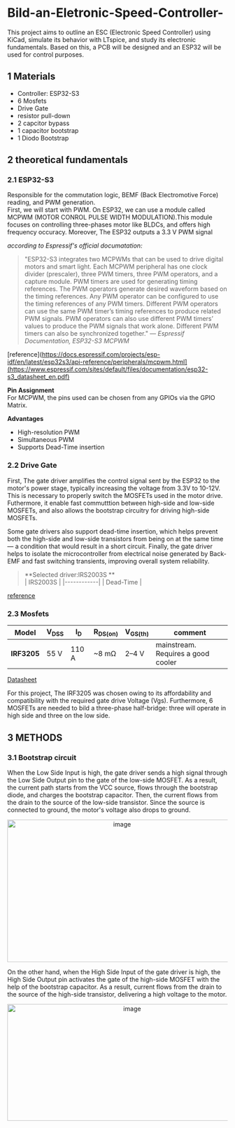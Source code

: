 # Bild-an-Eletronic-Speed-Controller-
This project aims to outline an ESC (Electronic Speed Controller) using KiCad, simulate its behavior with LTspice, and study its electronic fundamentals. Based on this, a PCB will be designed and an ESP32 will be used for control purposes.

## 1 Materials
- Controller: ESP32-S3
- 6 Mosfets 
- Drive Gate
- resistor pull-down 
- 2 capcitor bypass
- 1 capacitor bootstrap 
- 1 Diodo Bootstrap

## 2 theoretical fundamentals
### 2.1 ESP32-S3
Responsible for the commutation logic, BEMF (Back Electromotive Force) reading, and PWM generation.<br>
First, we will start with PWM. On ESP32, we can use a module called MCPWM (MOTOR CONROL PULSE WIDTH MODULATION).This module focuses on controlling three-phases motor like BLDCs, and offers high frequency occuracy.
Moreover, The ESP32 outputs a 3.3 V PWM signal 

*according to Espressif's official documatation:* 

> "ESP32-S3 integrates two MCPWMs that can be used to drive digital motors and smart light. Each MCPWM
peripheral has one clock divider (prescaler), three PWM timers, three PWM operators, and a capture module.
PWM timers are used for generating timing references. The PWM operators generate desired waveform based
on the timing references. Any PWM operator can be configured to use the timing references of any PWM
timers. Different PWM operators can use the same PWM timer’s timing references to produce related PWM
signals. PWM operators can also use different PWM timers’ values to produce the PWM signals that work
alone. Different PWM timers can also be synchronized together."
> — *Espressif Documentation, ESP32-S3 MCPWM*

[reference](https://docs.espressif.com/projects/esp-idf/en/latest/esp32s3/api-reference/peripherals/mcpwm.html](https://www.espressif.com/sites/default/files/documentation/esp32-s3_datasheet_en.pdf)

**Pin Assignment**<br>
For MCPWM, the pins used can be chosen from any GPIOs via the GPIO Matrix.<br>

**Advantages**<br>
- High-resolution PWM
- Simultaneous PWM
- Supports Dead-Time insertion

### 2.2 Drive Gate

First, The gate driver amplifies the control signal sent by the ESP32 to the motor's power stage, typically increasing the voltage from 3.3V to 10-12V. This is necessary to properly switch the MOSFETs used in the motor drive. Futhermore, it enable fast commutttion between high-side and low-side MOSFETs, and also allows the bootstrap circuitry for driving high-side MOSFETs.<br>

Some gate drivers also support dead-time insertion, which helps prevent both the high-side and low-side transistors from being on at the same time — a condition that would result in a short circuit. Finally, the gate driver helps to isolate the microcontroller from electrical noise generated by Back-EMF and fast switching transients, improving overall system reliability.

> **Selected driver:IRS2003S **  
| IRS2003S   |
|------------|
| Dead-Time  |

[reference](https://www.alldatasheet.com/datasheet-pdf/view/1238238/INFINEON/IRS2003S.html)

### 2.3 Mosfets 

| Model         | V<sub>DSS</sub> | I<sub>D</sub> | R<sub>DS(on)</sub> | V<sub>GS(th)</sub>  | comment                                                    |
| ------------- | --------------  | ------------- | ------------------ | ------------------ | ----------------------------------------------------------- |
| **IRF3205**   | 55 V            | 110 A         | \~8 mΩ             | 2–4 V              | mainstream. Requires a good cooler                          |

[Datasheet](https://www.alldatasheet.com/datasheet-pdf/view/68131/IRF/IRF3205.html)

For this project, The IRF3205 was chosen owing to its affordability and compatibility with the required gate drive Voltage (Vgs). Furthermore, 6 MOSFETs are needed to bild a three-phase half-bridge: three will operate in high side and three on the low side. 

## 3 METHODS

### 3.1 Bootstrap circuit 

When the Low Side Input is high, the gate driver sends a high signal through the Low Side Output pin to the gate of the low-side MOSFET. As a result, the current path starts from the VCC source, flows through the bootstrap diode, and charges the bootstrap capacitor. Then, the current flows from the drain to the source of the low-side transistor. Since the source is connected to ground, the motor's voltage also drops to ground.

<p align="center">
<img width="509" height="326" alt="image" src="https://github.com/user-attachments/assets/2e1902e8-834b-4009-ad38-e9e5699913b8" />
</p>

On the other hand, when the High Side Input of the gate driver is high, the High Side Output pin activates the gate of the high-side MOSFET with the help of the bootstrap capacitor. As a result, current flows from the drain to the source of the high-side transistor, delivering a high voltage to the motor.

<p align="center">
<img width="555" height="267" alt="image" src="https://github.com/user-attachments/assets/bd22d915-a22c-4d1d-9f75-3b7442481012" />
</p>










